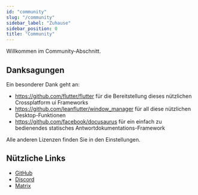 ```yaml
---
id: "community"
slug: "/community"
sidebar_label: "Zuhause"
sidebar_position: 0
title: "Community"
---
```


Willkommen im Community-Abschnitt.

## Danksagungen

Ein besonderer Dank geht an:

* <https://github.com/flutter/flutter> für die Bereitstellung dieses nützlichen Crossplatform ui Frameworks
* <https://github.com/leanflutter/window_manager> für all diese nützlichen Desktop-Funktionen
* <https://github.com/facebook/docusaurus> für ein einfach zu bedienendes statisches Antwortdokumentations-Framework

Alle anderen Lizenzen finden Sie in den Einstellungen.

## Nützliche Links

* [GitHub](https://github.com/LinwoodCloud/Butterfly)
* [Discord](https://go.linwood.dev/discord)
* [Matrix](https://go.linwood.dev/matrix)

